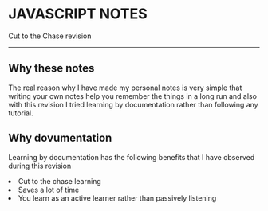 # JAVASCRIPT NOTES
Cut to the Chase revision
<hr>

## Why these notes
The real reason why I have made my personal notes is very simple that writing your own notes help you remember the things in a long run and also with this revision I
tried learning by documentation rather than following any tutorial.

## Why dovumentation
Learning by documentation has the following benefits that I have observed during this revision
<li> Cut to the chase learning </li>
<li> Saves a lot of time</li>
<li> You learn as an active learner rather than passively listening</li>
